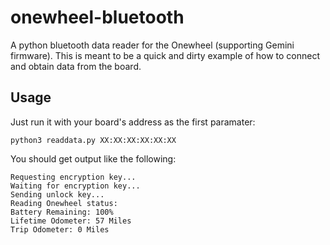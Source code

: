 # onewheel-bluetooth
A python bluetooth data reader for the Onewheel (supporting Gemini firmware).
This is meant to be a quick and dirty example of how to connect and obtain data from the board.

## Usage

Just run it with your board's address as the first paramater:

```
python3 readdata.py XX:XX:XX:XX:XX:XX
```

You should get output like the following:

```
Requesting encryption key...
Waiting for encryption key...
Sending unlock key...
Reading Onewheel status:
Battery Remaining: 100%
Lifetime Odometer: 57 Miles
Trip Odometer: 0 Miles
```
